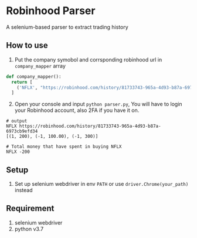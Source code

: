 # Robinhood Parser
A selenium-based parser to extract trading history

## How to use
1. Put the company symobol and corrsponding robinhood url in `company_mapper` array

```python
def company_mapper():
  return [ 
    ('NFLX', "https://robinhood.com/history/81733743-965a-4d93-b87a-6973cb9efd34"),
  ]
```


2. Open your console and input `python parser.py`, You will have to login your Robinhood account, also 2FA if you have it on.
   
```
# output
NFLX https://robinhood.com/history/81733743-965a-4d93-b87a-6973cb9efd34
[(1, 200), (-1, 100.00), (-1, 300)]

# Total money that have spent in buying NFLX
NFLX -200
```

## Setup
1. Set up selenium webdriver in env `PATH` or use `driver.Chrome(your_path)` instead

## Requirement

1. selenium webdriver
2. python v3.7


